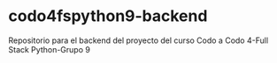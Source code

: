 # codo4fspython9-backend
Repositorio para el backend del proyecto del curso Codo a Codo 4-Full Stack Python-Grupo 9
